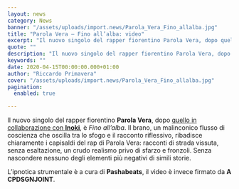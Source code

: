 ```yaml
---
layout: news
category: News
banner: "/assets/uploads/import.news/Parola_Vera_Fino_allalba.jpg"
title: "Parola Vera – Fino all’alba: video"
excerpt: "Il nuovo singolo del rapper fiorentino Parola Vera, dopo quello in collaborazione con Inoki, è Fino all’alba. Il brano, un malinconico flusso di coscienza che oscilla tra lo sfogo e il racconto riflessivo, ribadisce chiaramente i capisaldi del rap di Parola Vera: racconti di strada vissuta, senza esaltazione, un crudo realismo privo di sfarzo e [&hellip"
quote: ""
description: "Il nuovo singolo del rapper fiorentino Parola Vera, dopo quello in collaborazione con Inoki, è Fino all’alba. Il brano, un malinconico flusso di coscienza che oscilla tra lo sfogo e il racconto riflessivo, ribadisce chiaramente i capisaldi del rap di Parola Vera: racconti di strada vissuta, senza esaltazione, un crudo realismo privo di sfarzo e [&hellip"
keywords: ""
date: 2020-04-15T00:00:00.000+01:00
author: "Riccardo Primavera"
cover: "/assets/uploads/import.news/Parola_Vera_Fino_allalba.jpg"
pagination:
  enabled: true

---
```


Il nuovo singolo del rapper fiorentino **Parola Vera**, dopo [quello in collaborazione con **Inoki**](https://hotmc.com/parola-vera-x-inoki-slang-tattoo-video/), è _Fino all’alba_. Il brano, un malinconico flusso di coscienza che oscilla tra lo sfogo e il racconto riflessivo, ribadisce chiaramente i capisaldi del rap di Parola Vera: racconti di strada vissuta, senza esaltazione, un crudo realismo privo di sfarzo e fronzoli. Senza nascondere nessuno degli elementi più negativi di simili storie.

L’ipnotica strumentale è a cura di **Pashabeats**, il video è invece firmato da **A CPDSGNJOINT**.